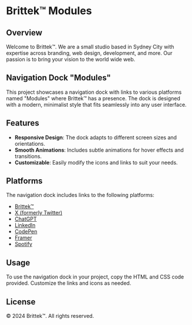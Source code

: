 # Brittek™ Modules

## Overview
Welcome to Brittek™. We are a small studio based in Sydney City with expertise across branding, web design, development, and more. Our passion is to bring your vision to the world wide web.

## Navigation Dock "Modules"
This project showcases a navigation dock with links to various platforms named "Modules" where Brittek™ has a presence. The dock is designed with a modern, minimalist style that fits seamlessly into any user interface.

## Features
- **Responsive Design**: The dock adapts to different screen sizes and orientations.
- **Smooth Animations**: Includes subtle animations for hover effects and transitions.
- **Customizable**: Easily modify the icons and links to suit your needs.

## Platforms
The navigation dock includes links to the following platforms:
- [Brittek™](https://brittek.digital)
- [X (formerly Twitter)](https://x.com/brittekdgtl)
- [ChatGPT](https://chatgpt.com/g/g-cnm8xm1MC-brittek-digital-design-and-development-assistant)
- [LinkedIn](https://www.linkedin.com/in/james-britton-48419824b/)
- [CodePen](https://codepen.io/brittek)
- [Framer](https://www.framer.community/u/2809d9be)
- [Spotify](https://bc.game/i-ro4cnwib-n/)

## Usage
To use the navigation dock in your project, copy the HTML and CSS code provided. Customize the links and icons as needed.

## License
© 2024 Brittek™. All rights reserved.
